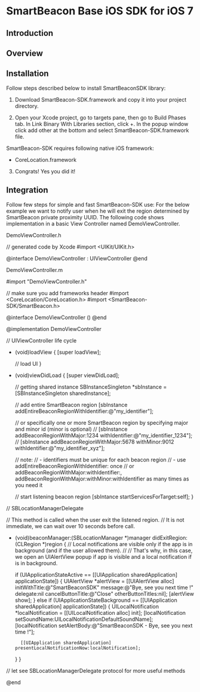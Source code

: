 SmartBeacon Base iOS SDK for iOS 7
====================

Introduction
--------------------


Overview
--------------------


Installation
--------------------

Follow steps described below to install SmartBeaconSDK library:

1. Download SmartBeacon-SDK.framework and copy it into your project directory.

2. Open your Xcode project, go to targets pane, then go to Build Phases tab. In Link Binary With Libraries section, click +. In the popup window click add other at the bottom and select SmartBeacon-SDK.framework file.

SmartBeacon-SDK requires following native iOS framework:
* CoreLocation.framework

3. Congrats! Yes you did it!


Integration
--------------------

Follow few steps for simple and fast SmartBeacon-SDK use:
For the below example we want to notify user when he will exit the region determined by SmartBeacon private proximity UUID.
The following code shows implementation in a basic View Controller named DemoViewController.

DemoViewController.h

// generated code by Xcode
#import <UIKit/UIKit.h>

@interface DemoViewController : UIViewController
@end

DemoViewController.m

#import "DemoViewController.h"

// make sure you add frameworks header
#import <CoreLocation/CoreLocation.h>
#import <SmartBeacon-SDK/SmartBeacon.h>

@interface DemoViewController () <SBLocationManagerDelegate>
@end

@implementation DemoViewController

// UIViewController life cycle

- (void)loadView
{
    [super loadView];
  
    // load UI
}

- (void)viewDidLoad
{
    [super viewDidLoad];

    // getting shared instance
    SBInstanceSingleton *sbInstance = [SBInstanceSingleton sharedInstance];
    
    // add entire SmartBeacon region 
    [sbInstance addEntireBeaconRegionWithIdentifier:@"my_identifier"];
    
    // or specifically one or more SmartBeacon region by specifying major and minor id (minor is optional)
    // [sbInstance addBeaconRegionWithMajor:1234 withIdentifier:@"my_identifier_1234"];
    // [sbInstance addBeaconRegionWithMajor:5678 withMinor:9012 withIdentifier:@"my_identifier_xyz"];
    
    // note:
    // - identifiers must be unique for each beacon region
    // - use addEntireBeaconRegionWithIdentifier: once
    // or addBeaconRegionWithMajor:withIdentifier:, addBeaconRegionWithMajor:withMinor:withIdentifier as many times as you need it
    
    // start listening beacon region
    [sbIntance startServicesForTarget:self];
}

// SBLocationManagerDelegate

// This method is called when the user exit the listened region.
// It is not immediate, we can wait over 10 seconds before call.
- (void)beaconManager:(SBLocationManager *)manager didExitRegion:(CLRegion *)region
{
    // Local notifications are visible only if the app is in background (and if the user allowed them).
    //
    // That's why, in this case, we open an UIAlertView popup if app is visible and a local notification if is in background.

    if (UIApplicationStateActive == [[UIApplication sharedApplication] applicationState])
    {
        UIAlertView *alertView = [[UIAlertView alloc] initWithTitle:@"SmartBeaconSDK" message:@"Bye, see you next time !" delegate:nil cancelButtonTitle:@"Close" otherButtonTitles:nil];
        [alertView show];
    }
    else if (UIApplicationStateBackground == [[UIApplication sharedApplication] applicationState])
    {
        UILocalNotification *localNotification = [[UILocalNotification alloc] init];
        [localNotification setSoundName:UILocalNotificationDefaultSoundName];
        [localNotification setAlertBody:@"SmartBeaconSDK - Bye, see you next time !"];
        
        [[UIApplication sharedApplication] presentLocalNotificationNow:localNotification];
    }
}

// let see SBLocationManagerDelegate protocol for more useful methods

@end




